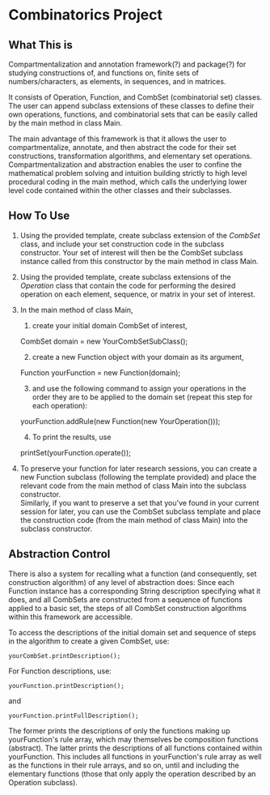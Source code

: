 # Combinatorics Project
## What This is
Compartmentalization and annotation framework(?) and package(?) for studying constructions of, and functions on, finite sets of numbers/characters, as elements, in sequences, and in matrices.

It consists of Operation, Function, and CombSet (combinatorial set) classes.  The user can append subclass extensions of these classes to define their own operations, functions, and combinatorial sets that can be easily called by the main method in class Main.

The main advantage of this framework is that it allows the user to compartmentalize, annotate, and then abstract the code for their set constructions, transformation algorithms, and elementary set operations.
Compartmentalization and abstraction enables the user to confine the mathematical problem solving and intuition building strictly to high level procedural coding in the main method, which calls the underlying lower level code contained within the other classes and their subclasses.


## How To Use
1.	Using the provided template, create subclass extension of the *CombSet* class, and include your set construction code in the subclass constructor.  Your set of interest will then be the CombSet subclass instance called from this constructor by the main method in class Main.

2.	Using the provided template, create subclass extensions of the *Operation* class that contain the code for performing the desired operation on each element, sequence, or matrix in your set of interest.

3.	In the main method of class Main, 
	1.	create your initial domain CombSet of interest, 

	CombSet domain = new YourCombSetSubClass();

	2.	create a new Function object with your domain as its argument, 

	Function yourFunction = new Function(domain);

	3.	and use the following command to assign your operations in the order they are to be applied to the domain set (repeat this step for each operation):

	yourFunction.addRule(new Function(new YourOperation())); 

	4. To print the results, use

	printSet(yourFunction.operate());

4.	To preserve your function for later research sessions, you can create a new Function subclass (following the template provided) and place the relevant code from the main method of class Main into the subclass constructor.  
	Similarly, if you want to preserve a set that you've found in your current session for later, you can use the CombSet subclass template and place the construction code (from the main method of class Main) into the subclass constructor.

## Abstraction Control

There is also a system for recalling what a function (and consequently, set construction algorithm) of any level of abstraction does:
Since each Function instance has a corresponding String description specifying what it does, and all CombSets are constructed from a sequence of functions applied to a basic set, the steps of all CombSet construction algorithms within this framework are accessible.

To access the descriptions of the initial domain set and sequence of steps in the algorithm to create a given CombSet, use:

	yourCombSet.printDescription();

For Function descriptions, use:

	yourFunction.printDescription();

and

	yourFunction.printFullDescription();

The former prints the descriptions of only the functions making up yourFunction's rule array, which may themselves be composition functions (abstract).
The latter prints the descriptions of all functions contained within yourFunction.  This includes all functions in yourFunction's rule array as well as the functions in their rule arrays, and so on, until and including the elementary functions (those that only apply the operation described by an Operation subclass).




